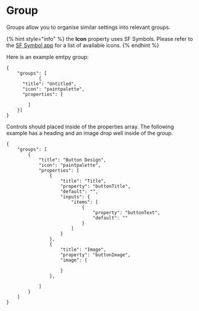 # Group

Groups allow you to organise similar settings into relevant groups.

{% hint style="info" %}
the **Icon** property uses SF Symbols. Please refer to the [SF Symbol app](https://developer.apple.com/sf-symbols/) for a list of available icons.
{% endhint %}

Here is an example emtpy group:

```
{
	"groups": [
			{
	  "title": "Untitled",
	  "icon": "paintpalette",
	  "properties": [
		  
		]
	}]
}
```

Controls should placed inside of the properties array. The following example has a heading and an image drop well inside of the group.

```
{
    "groups": [
        {
            "title": "Button Design",
            "icon": "paintpalette",
            "properties": [
                {
                    "title": "Title",
                    "property": "buttonTitle",
                    "default": "",
                    "inputs": {
                        "items": [
                            {
                                "property": "buttonText",
                                "default": ""
                            }
                        ]
                    }
                },
                {
                    "title": "Image",
                    "property": "buttonImage",
                    "image": {
                        
                    }
                },
                
            ]
        }
    ]
}
```
